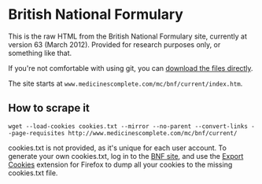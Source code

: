 British National Formulary
==

This is the raw HTML from the British National Formulary site, currently at version 63 (March 2012). Provided for research purposes only, or something like that.

If you're not comfortable with using git, you can [download the files directly](https://github.com/tomtaylor/bnf-html/zipball/master).

The site starts at `www.medicinescomplete.com/mc/bnf/current/index.htm`.

How to scrape it
--

    wget --load-cookies cookies.txt --mirror --no-parent --convert-links --page-requisites http://www.medicinescomplete.com/mc/bnf/current/

cookies.txt is not provided, as it's unique for each user account. To generate your own cookies.txt, log in to the [BNF site](http://www.bnf.org/), and use the [Export Cookies](https://addons.mozilla.org/en-US/firefox/addon/export-cookies/) extension for Firefox to dump all your cookies to the missing cookies.txt file.